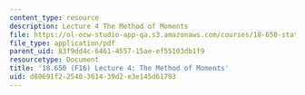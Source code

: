 ```yaml
---
content_type: resource
description: Lecture 4 The Method of Moments
file: https://ol-ocw-studio-app-qa.s3.amazonaws.com/courses/18-650-statistics-for-applications-fall-2016/d80691f22540361439d2e3e145d61783_MIT18_650F16_Method_of_Moments.pdf
file_type: application/pdf
parent_uid: 83f9dd4c-6461-4557-15ae-ef55103db1f9
resourcetype: Document
title: '18.650 (F16) Lecture 4: The Method of Moments'
uid: d80691f2-2540-3614-39d2-e3e145d61783
---
```

